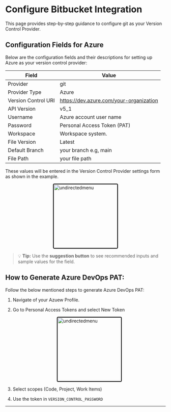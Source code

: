 # Configure Bitbucket Integration

This page provides step-by-step guidance to configure git as your Version Control Provider.  

## Configuration Fields for Azure

Below are the configuration fields and their descriptions for setting up Azure as your version control provider:  


<center>

| Field                         | Value                                                                                |
| ----------------------------- | ----------------------------------------------------------------------------------------------------- |
| Provider      |  git                             |
| Provider Type | Azure                                     |
| Version Control URI           | https://dev.azure.com/your-organization         |
| API Version   | v5_1  |
| Username      | Azure account user name                                                         |
| Password     | Personal Access Token (PAT)|
| Workspace         | Workspace system.                                            |
| File Version                 | Latest                                      |
| Default Branch              | your branch e.g, main                                         |
| File Path     | your file path                   |

</center>


These values will be entered in the Version Control Provider settings form as shown in the example.

   <div style="text-align: left;">
      <img src="./assets/94.png"
       alt="undirectedmenu"
       style="height: 200px; margin: auto; display: block; cursor: zoom-in;
              border: 2px solid #000000; border-radius: 4px;"
       onclick="this.style.height='400px'; this.style.cursor='zoom-out';"
       ondblclick="this.style.height='200px'; this.style.cursor='zoom-in';">
      </div>

> 💡 **Tip:** Use the **suggestion button** to see recommended inputs and sample values for the field.  

## How to Generate Azure DevOps PAT:

Follow the below mentioned steps to generate Azure DevOps PAT:

1. Navigate of your Azuew Profile.
2. Go to Personal Access Tokens and select New Token

   <div style="text-align: left;">
      <img src="./assets/101.png"
       alt="undirectedmenu"
       style="height: 200px; margin: auto; display: block; cursor: zoom-in;
              border: 2px solid #000000; border-radius: 4px;"
       onclick="this.style.height='400px'; this.style.cursor='zoom-out';"
       ondblclick="this.style.height='200px'; this.style.cursor='zoom-in';">
      </div>

2. Select scopes (Code, Project, Work Items)
3. Use the token in `VERSION_CONTROL_PASSWORD`

---
<br>